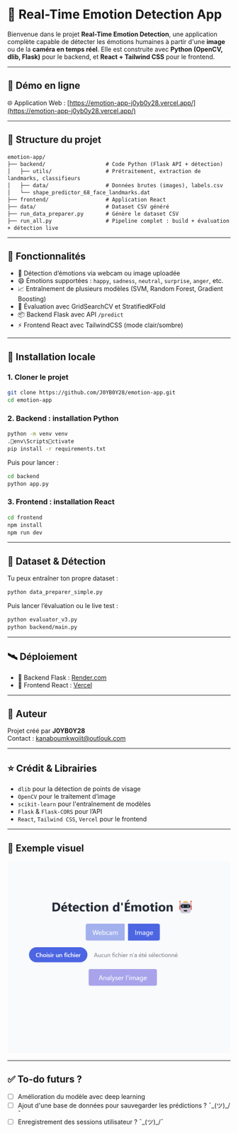 # 🧠 Real-Time Emotion Detection App

Bienvenue dans le projet **Real-Time Emotion Detection**, une application complète capable de détecter les émotions humaines à partir d'une **image** ou de la **caméra en temps réel**. Elle est construite avec **Python (OpenCV, dlib, Flask)** pour le backend, et **React + Tailwind CSS** pour le frontend.

---

## 🔗 Démo en ligne

🌐 Application Web : [https://emotion-app-j0yb0y28.vercel.app/](https://emotion-app-j0yb0y28.vercel.app/)

---

## 📁 Structure du projet

```
emotion-app/
├── backend/                   # Code Python (Flask API + détection)
│   ├── utils/                 # Prétraitement, extraction de landmarks, classifieurs
│   ├── data/                  # Données brutes (images), labels.csv
│   └── shape_predictor_68_face_landmarks.dat
├── frontend/                  # Application React
├── data/                      # Dataset CSV généré
├── run_data_preparer.py       # Génère le dataset CSV
├── run_all.py                 # Pipeline complet : build + évaluation + détection live
```

---

## 🧪 Fonctionnalités

- 🎥 Détection d’émotions via webcam ou image uploadée
- 😄 Émotions supportées : `happy`, `sadness`, `neutral`, `surprise`, `anger`, etc.
- 📈 Entraînement de plusieurs modèles (SVM, Random Forest, Gradient Boosting)
- 🧪 Évaluation avec GridSearchCV et StratifiedKFold
- 📦 Backend Flask avec API `/predict`
- ⚡ Frontend React avec TailwindCSS (mode clair/sombre)

---

## 🚀 Installation locale

### 1. Cloner le projet

```bash
git clone https://github.com/J0YB0Y28/emotion-app.git
cd emotion-app
```

### 2. Backend : installation Python

```bash
python -m venv venv
.env\Scriptsctivate
pip install -r requirements.txt
```

Puis pour lancer :

```bash
cd backend
python app.py
```

### 3. Frontend : installation React

```bash
cd frontend
npm install
npm run dev
```

---

## 🧠 Dataset & Détection

Tu peux entraîner ton propre dataset :

```bash
python data_preparer_simple.py
```

Puis lancer l’évaluation ou le live test :

```bash
python evaluator_v3.py
python backend/main.py
```

---

## 🛰️ Déploiement

- 🎯 Backend Flask : [Render.com](https://render.com)
- 🎯 Frontend React : [Vercel](https://vercel.com)

---

## 🙌 Auteur

Projet créé par **J0YB0Y28**  
Contact : kanaboumkwoiit@outlouk.com 

---

## ⭐ Crédit & Librairies

- `dlib` pour la détection de points de visage
- `OpenCV` pour le traitement d’image
- `scikit-learn` pour l'entraînement de modèles
- `Flask` & `Flask-CORS` pour l’API
- `React`, `Tailwind CSS`, `Vercel` pour le frontend

---

## 📸 Exemple visuel

<img src="frontend/public/demo-ui.png" width="600">

---

## ✅ To-do futurs ?

- [ ] Amélioration du modèle avec deep learning
- [ ] Ajout d'une base de données pour sauvegarder les prédictions ? ¯\_(ツ)_/¯
- [ ] Enregistrement des sessions utilisateur ? ¯\_(ツ)_/¯
